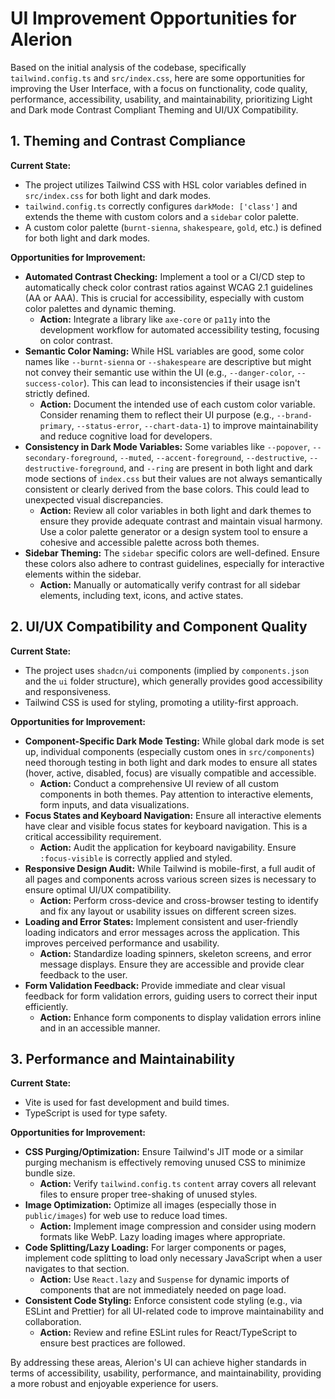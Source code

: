 # UI Improvement Opportunities for Alerion

Based on the initial analysis of the codebase, specifically `tailwind.config.ts` and `src/index.css`, here are some opportunities for improving the User Interface, with a focus on functionality, code quality, performance, accessibility, usability, and maintainability, prioritizing Light and Dark mode Contrast Compliant Theming and UI/UX Compatibility.

## 1. Theming and Contrast Compliance

**Current State:**

- The project utilizes Tailwind CSS with HSL color variables defined in `src/index.css` for both light and dark modes.
- `tailwind.config.ts` correctly configures `darkMode: ['class']` and extends the theme with custom colors and a `sidebar` color palette.
- A custom color palette (`burnt-sienna`, `shakespeare`, `gold`, etc.) is defined for both light and dark modes.

**Opportunities for Improvement:**

- **Automated Contrast Checking:** Implement a tool or a CI/CD step to automatically check color contrast ratios against WCAG 2.1 guidelines (AA or AAA). This is crucial for accessibility, especially with custom color palettes and dynamic theming.
  - **Action:** Integrate a library like `axe-core` or `pa11y` into the development workflow for automated accessibility testing, focusing on color contrast.
- **Semantic Color Naming:** While HSL variables are good, some color names like `--burnt-sienna` or `--shakespeare` are descriptive but might not convey their semantic use within the UI (e.g., `--danger-color`, `--success-color`). This can lead to inconsistencies if their usage isn't strictly defined.
  - **Action:** Document the intended use of each custom color variable. Consider renaming them to reflect their UI purpose (e.g., `--brand-primary`, `--status-error`, `--chart-data-1`) to improve maintainability and reduce cognitive load for developers.
- **Consistency in Dark Mode Variables:** Some variables like `--popover`, `--secondary-foreground`, `--muted`, `--accent-foreground`, `--destructive`, `--destructive-foreground`, and `--ring` are present in both light and dark mode sections of `index.css` but their values are not always semantically consistent or clearly derived from the base colors. This could lead to unexpected visual discrepancies.
  - **Action:** Review all color variables in both light and dark themes to ensure they provide adequate contrast and maintain visual harmony. Use a color palette generator or a design system tool to ensure a cohesive and accessible palette across both themes.
- **Sidebar Theming:** The `sidebar` specific colors are well-defined. Ensure these colors also adhere to contrast guidelines, especially for interactive elements within the sidebar.
  - **Action:** Manually or automatically verify contrast for all sidebar elements, including text, icons, and active states.

## 2. UI/UX Compatibility and Component Quality

**Current State:**

- The project uses `shadcn/ui` components (implied by `components.json` and the `ui` folder structure), which generally provides good accessibility and responsiveness.
- Tailwind CSS is used for styling, promoting a utility-first approach.

**Opportunities for Improvement:**

- **Component-Specific Dark Mode Testing:** While global dark mode is set up, individual components (especially custom ones in `src/components`) need thorough testing in both light and dark modes to ensure all states (hover, active, disabled, focus) are visually compatible and accessible.
  - **Action:** Conduct a comprehensive UI review of all custom components in both themes. Pay attention to interactive elements, form inputs, and data visualizations.
- **Focus States and Keyboard Navigation:** Ensure all interactive elements have clear and visible focus states for keyboard navigation. This is a critical accessibility requirement.
  - **Action:** Audit the application for keyboard navigability. Ensure `:focus-visible` is correctly applied and styled.
- **Responsive Design Audit:** While Tailwind is mobile-first, a full audit of all pages and components across various screen sizes is necessary to ensure optimal UI/UX compatibility.
  - **Action:** Perform cross-device and cross-browser testing to identify and fix any layout or usability issues on different screen sizes.
- **Loading and Error States:** Implement consistent and user-friendly loading indicators and error messages across the application. This improves perceived performance and usability.
  - **Action:** Standardize loading spinners, skeleton screens, and error message displays. Ensure they are accessible and provide clear feedback to the user.
- **Form Validation Feedback:** Provide immediate and clear visual feedback for form validation errors, guiding users to correct their input efficiently.
  - **Action:** Enhance form components to display validation errors inline and in an accessible manner.

## 3. Performance and Maintainability

**Current State:**

- Vite is used for fast development and build times.
- TypeScript is used for type safety.

**Opportunities for Improvement:**

- **CSS Purging/Optimization:** Ensure Tailwind's JIT mode or a similar purging mechanism is effectively removing unused CSS to minimize bundle size.
  - **Action:** Verify `tailwind.config.ts` `content` array covers all relevant files to ensure proper tree-shaking of unused styles.
- **Image Optimization:** Optimize all images (especially those in `public/images`) for web use to reduce load times.
  - **Action:** Implement image compression and consider using modern formats like WebP. Lazy loading images where appropriate.
- **Code Splitting/Lazy Loading:** For larger components or pages, implement code splitting to load only necessary JavaScript when a user navigates to that section.
  - **Action:** Use `React.lazy` and `Suspense` for dynamic imports of components that are not immediately needed on page load.
- **Consistent Code Styling:** Enforce consistent code styling (e.g., via ESLint and Prettier) for all UI-related code to improve maintainability and collaboration.
  - **Action:** Review and refine ESLint rules for React/TypeScript to ensure best practices are followed.

By addressing these areas, Alerion's UI can achieve higher standards in terms of accessibility, usability, performance, and maintainability, providing a more robust and enjoyable experience for users.
